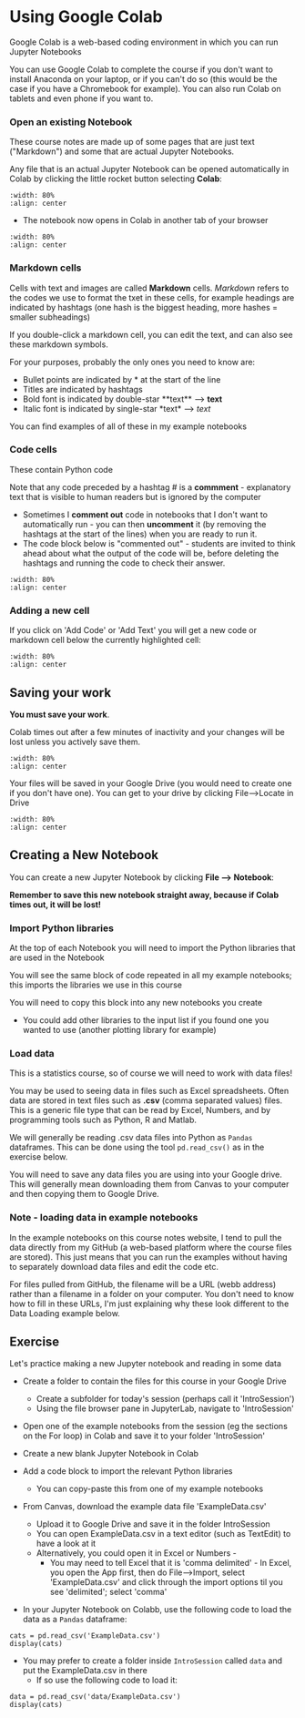 
# Using Google Colab

Google Colab is a web-based coding environment in which you can run Jupyter Notebooks

You can use Google Colab to complete the course if you don't want to install Anaconda on your laptop, or if you can't do so (this would be the case if you have a Chromebook for example). You can also run Colab on tablets and even phone if you want to.



### Open an existing Notebook

These course notes are made up of some pages that are just text ("Markdown") and some that are actual Jupyter Notebooks.

Any file that is an actual Jupyter Notebook can be opened automatically in Colab by clicking the little rocket button selecting **Colab**:

```{image} https://raw.githubusercontent.com/jillxoreilly/StatsCourseBook_2024/main/images/MT_wk0_GoToColab.png
:width: 80%
:align: center
```

* The notebook now opens in Colab in another tab of your browser

```{image} https://raw.githubusercontent.com/jillxoreilly/StatsCourseBook_2024/main/images/MT_wk0_Colab.png
:width: 80%
:align: center
```


### Markdown cells

Cells with text and images are called **Markdown** cells. *Markdown* refers to the codes we use to format the txet in these cells, for example headings are indicated by hashtags (one hash is the biggest heading, more hashes = smaller subheadings)

If you double-click a markdown cell, you can edit the text, and can also see these markdown symbols.

For your purposes, probably the only ones you need to know are:

* Bullet points are indicated by * at the start of the line
* Titles are indicated by hashtags
* Bold font is indicated by double-star \*\*text\*\* --> **text**
* Italic font is indicated by single-star \*text\* --> *text*

You can find examples of all of these in my example notebooks

### Code cells

These contain Python code

Note that any code preceded by a hashtag # is a **commment** -  explanatory text that is visible to human readers but is ignored by the computer

* Sometimes I **comment out** code in notebooks that I don't want to automatically run - you can then **uncomment** it (by removing the hashtags at the start of the lines) when you are ready to run it.
* The code block below is "commented out" - students are invited to think ahead about what the output of the code will be, before deleting the hashtags and running the code to check their answer.

```{image} https://raw.githubusercontent.com/jillxoreilly/StatsCourseBook_2024/main/images/MT_wk0_CommentedOut.png
:width: 80%
:align: center
```

### Adding a new cell

If you click on 'Add Code' or 'Add Text' you will get a new code or markdown cell below the currently highlighted cell:

```{image} https://raw.githubusercontent.com/jillxoreilly/StatsCourseBook_2024/main/images/MT_wk0_ColabAddCell.png
:width: 80%
:align: center
```


## Saving your work

**You must save your work**. 

Colab times out after a few minutes of inactivity and your changes will be lost unless you actively save them.

```{image} https://raw.githubusercontent.com/jillxoreilly/StatsCourseBook_2024/main/images/MT_wk0_SaveInDrive.png
:width: 80%
:align: center
```

Your files will be saved in your Google Drive (you would need to create one if you don't have one). 
You can get to your drive by clicking File-->Locate in Drive

```{image} https://raw.githubusercontent.com/jillxoreilly/StatsCourseBook_2024/main/images/MT_wk0_GoogleDrive.png
:width: 80%
:align: center
```

## Creating a New Notebook

You can create a new Jupyter Notebook by clicking **File --> Notebook**:

**Remember to save this new notebook straight away, because if Colab times out, it will be lost!**

### Import Python libraries

At the top of each Notebook you will need to import the Python libraries that are used in the Notebook

You will see the same block of code repeated in all my example notebooks; this imports the libraries we use in this course

You will need to copy this block into any new notebooks you create

* You could add other libraries to the input list if you found one you wanted to use (another plotting library for example)

### Load data

This is a statistics course, so of course we will need to work with data files!

You may be used to seeing data in files such as Excel spreadsheets. Often data are stored in text files such as **.csv** (comma separated values) files. This is a generic file type that can be read by Excel, Numbers, and by programming tools such as Python, R and Matlab.

We will generally be reading .csv data files into Python as `Pandas` dataframes. This can be done using the tool `pd.read_csv()` as in the exercise below.

You will need to save any data files you are using into your Google drive. This will generally mean downloading them from Canvas to your computer and then copying them to Google Drive.


### Note - loading data in example notebooks

In the example notebooks on this course notes website, I tend to pull the data directly from my GitHub (a web-based platform where the course files are stored). This just means that you can run the examples without having to separately download data files and edit the code etc.

For files pulled from GitHub, the filename will be a URL (webb address) rather than a filename in a folder on your computer. You don't need to know how to fill in these URLs, I'm just explaining why these look different to the Data Loading example below.

## Exercise

Let's practice making a new Jupyter notebook and reading in some data

* Create a folder to contain the files for this course in your Google Drive
    * Create a subfolder for today's session (perhaps call it 'IntroSession')
    * Using the file browser pane in JupyterLab, navigate to 'IntroSession'

* Open one of the example notebooks from the session (eg the sections on the For loop) in Colab and save it to your folder 'IntroSession'

* Create a new blank Jupyter Notebook in Colab

* Add a code block to import the relevant Python libraries
    * You can copy-paste this from one of my example notebooks 
    
* From Canvas, download the example data file 'ExampleData.csv'
    * Upload it to Google Drive and save it in the folder IntroSession
    * You can open ExampleData.csv in a text editor (such as TextEdit) to have a look at it
    * Alternatively, you could open it in Excel or Numbers -
        * You may need to tell Excel that it is 'comma delimited' - In Excel, you open the App first, then do File-->Import, select 'ExampleData.csv' and click through the import options til you see 'delimited'; select 'comma'
        
* In your Jupyter Notebook on Colabb, use the following code to load the data as a `Pandas` dataframe:

`cats = pd.read_csv('ExampleData.csv')`
<br>
`display(cats)`

* You may prefer to create a folder inside `IntroSession` called `data` and put the ExampleData.csv in there
    * If so use the following code to load it:
    
`data = pd.read_csv('data/ExampleData.csv')`
<br>
`display(cats)`

